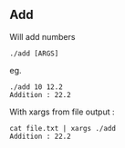 ## Add
Will add numbers

```shell script
./add [ARGS]
```

eg.

```shell script
./add 10 12.2
Addition : 22.2
```

With xargs from file output :

```shell script
cat file.txt | xargs ./add
Addition : 22.2
```